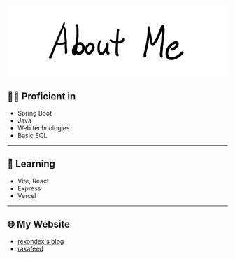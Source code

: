 ![AboutMe](images/AboutMe.png)  

## 🧑‍💻 Proficient in
- Spring Boot
- Java
- Web technologies
- Basic SQL

---
## 📘 Learning  
- Vite, React
- Express
- Vercel

---
## 🌐 My Website  
- [rexondex's blog](https://rexondex.tistory.com/)
- [rakafeed](https://rakaso598.github.io/)  
